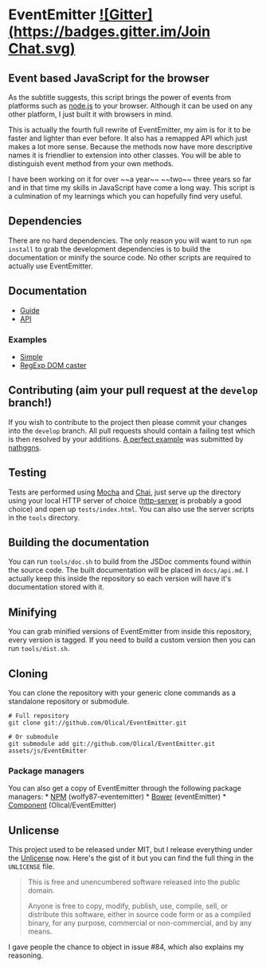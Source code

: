 <h1 id="eventemitter-%21gittergitter">EventEmitter <a href="https://gitter.im/Olical/EventEmitter?utm_source=badge&amp;utm_medium=badge&amp;utm_campaign=pr-badge&amp;utm_content=badge">![Gitter](https://badges.gitter.im/Join Chat.svg)</a></h1>

<h2 id="event-based-javascript-for-the-browser">Event based JavaScript for the browser</h2>

<p>As the subtitle suggests, this script brings the power of events from platforms such as <a href="http://nodejs.org/">node.js</a> to your browser. Although it can be used on any other platform, I just built it with browsers in mind.</p>

<p>This is actually the fourth full rewrite of EventEmitter, my aim is for it to be faster and lighter than ever before. It also has a remapped API which just makes a lot more sense. Because the methods now have more descriptive names it is friendlier to extension into other classes. You will be able to distinguish event method from your own methods.</p>

<p>I have been working on it for over ~~a year~~ ~~two~~ three years so far and in that time my skills in JavaScript have come a long way. This script is a culmination of my learnings which you can hopefully find very useful.</p>

<h2 id="dependencies">Dependencies</h2>

<p>There are no hard dependencies. The only reason you will want to run <code>npm install</code> to grab the development dependencies is to build the documentation or minify the source code. No other scripts are required to actually use EventEmitter.</p>

<h2 id="documentation">Documentation</h2>

<ul>
<li><a href="https://github.com/Wolfy87/EventEmitter/blob/master/docs/guide.md">Guide</a></li>
<li><a href="https://github.com/Olical/EventEmitter/blob/master/docs/api.md">API</a></li>
</ul>

<h3 id="examples">Examples</h3>

<ul>
<li><a href="http://jsfiddle.net/Wolfy87/qXQu9/">Simple</a></li>
<li><a href="http://jsfiddle.net/Wolfy87/JqRvS/">RegExp DOM caster</a></li>
</ul>

<h2 id="contributing-aim-your-pull-request-at-the-%60develop%60-branch%21">Contributing (aim your pull request at the <code>develop</code> branch!)</h2>

<p>If you wish to contribute to the project then please commit your changes into the <code>develop</code> branch. All pull requests should contain a failing test which is then resolved by your additions. <a href="https://github.com/Olical/EventEmitter/pull/46">A perfect example</a> was submitted by <a href="https://github.com/nathggns">nathggns</a>.</p>

<h2 id="testing">Testing</h2>

<p>Tests are performed using <a href="http://visionmedia.github.io/mocha/">Mocha</a> and <a href="http://chaijs.com/">Chai</a>, just serve up the directory using your local HTTP server of choice (<a href="https://www.npmjs.org/package/http-server">http-server</a> is probably a good choice) and open up <code>tests/index.html</code>. You can also use the server scripts in the <code>tools</code> directory.</p>

<h2 id="building-the-documentation">Building the documentation</h2>

<p>You can run <code>tools/doc.sh</code> to build from the JSDoc comments found within the source code. The built documentation will be placed in <code>docs/api.md</code>. I actually keep this inside the repository so each version will have it's documentation stored with it.</p>

<h2 id="minifying">Minifying</h2>

<p>You can grab minified versions of EventEmitter from inside this repository, every version is tagged. If you need to build a custom version then you can run <code>tools/dist.sh</code>.</p>

<h2 id="cloning">Cloning</h2>

<p>You can clone the repository with your generic clone commands as a standalone repository or submodule.</p>

<pre><code class="bash"># Full repository
git clone git://github.com/Olical/EventEmitter.git

# Or submodule
git submodule add git://github.com/Olical/EventEmitter.git assets/js/EventEmitter
</code></pre>

<h3 id="package-managers">Package managers</h3>

<p>You can also get a copy of EventEmitter through the following package managers:
 * <a href="https://npmjs.org/">NPM</a> (wolfy87-eventemitter)
 * <a href="http://bower.io/">Bower</a> (eventEmitter)
 * <a href="http://github.com/component/component">Component</a> (Olical/EventEmitter)</p>

<h2 id="unlicense">Unlicense</h2>

<p>This project used to be released under MIT, but I release everything under the <a href="http://unlicense.org/">Unlicense</a> now. Here's the gist of it but you can find the full thing in the <code>UNLICENSE</code> file.</p>

<blockquote>
  <p>This is free and unencumbered software released into the public domain.</p>
  
  <p>Anyone is free to copy, modify, publish, use, compile, sell, or distribute this software, either in source code form or as a compiled binary, for any purpose, commercial or non-commercial, and by any means.</p>
</blockquote>

<p>I gave people the chance to object in issue #84, which also explains my reasoning.</p>
